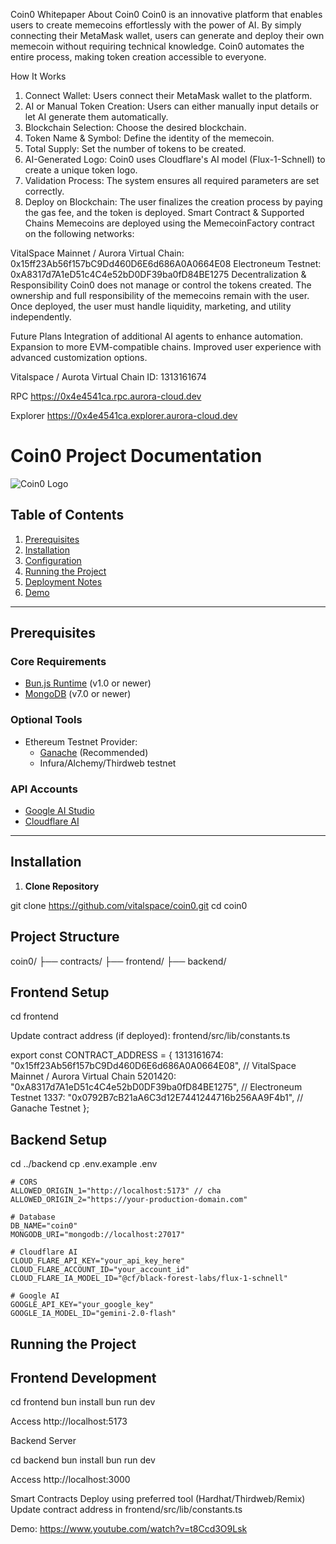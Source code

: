 Coin0 Whitepaper
About Coin0
Coin0 is an innovative platform that enables users to create memecoins effortlessly with the power of AI. By simply connecting their MetaMask wallet, users can generate and deploy their own memecoin without requiring technical knowledge. Coin0 automates the entire process, making token creation accessible to everyone.

How It Works
1. Connect Wallet: Users connect their MetaMask wallet to the platform.
2. AI or Manual Token Creation: Users can either manually input details or let AI generate them automatically.
3. Blockchain Selection: Choose the desired blockchain.
4. Token Name & Symbol: Define the identity of the memecoin.
5. Total Supply: Set the number of tokens to be created.
6. AI-Generated Logo: Coin0 uses Cloudflare's AI model (Flux-1-Schnell) to create a unique token logo.
7. Validation Process: The system ensures all required parameters are set correctly.
8. Deploy on Blockchain: The user finalizes the creation process by paying the gas fee, and the token is deployed.
Smart Contract & Supported Chains
Memecoins are deployed using the MemecoinFactory contract on the following networks:

VitalSpace Mainnet / Aurora Virtual Chain: 0x15ff23Ab56f157bC9Dd460D6E6d686A0A0664E08
Electroneum Testnet: 0xA8317d7A1eD51c4C4e52bD0DF39ba0fD84BE1275
Decentralization & Responsibility
Coin0 does not manage or control the tokens created. The ownership and full responsibility of the memecoins remain with the user. Once deployed, the user must handle liquidity, marketing, and utility independently.

Future Plans
Integration of additional AI agents to enhance automation.
Expansion to more EVM-compatible chains.
Improved user experience with advanced customization options.

Vitalspace / Aurota Virtual Chain ID: 1313161674

RPC https://0x4e4541ca.rpc.aurora-cloud.dev

Explorer https://0x4e4541ca.explorer.aurora-cloud.dev


# Coin0 Project Documentation

![Coin0 Logo](https://via.placeholder.com/100x30?text=Coin0+Logo) <!-- Add actual logo URL if available -->

## Table of Contents
1. [Prerequisites](#prerequisites)
2. [Installation](#installation)
3. [Configuration](#configuration)
4. [Running the Project](#running-the-project)
5. [Deployment Notes](#deployment-notes)
6. [Demo](#demo)

---

## Prerequisites

### Core Requirements
- [Bun.js Runtime](https://bun.sh) (v1.0 or newer)
- [MongoDB](https://www.mongodb.com) (v7.0 or newer)

### Optional Tools
- Ethereum Testnet Provider:
  - [Ganache](https://trufflesuite.com/ganache/) (Recommended)
  - Infura/Alchemy/Thirdweb testnet

### API Accounts
- [Google AI Studio](https://ai.google.dev)
- [Cloudflare AI](https://cloudflare.com/ai)

---

## Installation

1. **Clone Repository**

git clone https://github.com/vitalspace/coin0.git
cd coin0


## Project Structure

coin0/
├── contracts/
├── frontend/
├── backend/

## Frontend Setup

cd frontend

Update contract address (if deployed):
frontend/src/lib/constants.ts

export const CONTRACT_ADDRESS = {
  1313161674: "0x15ff23Ab56f157bC9Dd460D6E6d686A0A0664E08", // VitalSpace Mainnet / Aurora Virtual Chain
  5201420: "0xA8317d7A1eD51c4C4e52bD0DF39ba0fD84BE1275", // Electroneum Testnet
  1337: "0x0792B7cB21aA6C3d12E7441244716b256AA9F4b1", // Ganache Testnet
};

## Backend Setup

cd ../backend
cp .env.example .env
```code
# CORS
ALLOWED_ORIGIN_1="http://localhost:5173" // cha
ALLOWED_ORIGIN_2="https://your-production-domain.com"

# Database
DB_NAME="coin0"
MONGODB_URI="mongodb://localhost:27017"

# Cloudflare AI
CLOUD_FLARE_API_KEY="your_api_key_here"
CLOUD_FLARE_ACCOUNT_ID="your_account_id"
CLOUD_FLARE_IA_MODEL_ID="@cf/black-forest-labs/flux-1-schnell"

# Google AI
GOOGLE_API_KEY="your_google_key"
GOOGLE_IA_MODEL_ID="gemini-2.0-flash"
```
## Running the Project

## Frontend Development

cd frontend
bun install
bun run dev

Access http://localhost:5173

Backend Server

cd backend
bun install
bun run dev

Access http://localhost:3000

Smart Contracts
Deploy using preferred tool (Hardhat/Thirdweb/Remix)
Update contract address in frontend/src/lib/constants.ts

Demo: https://www.youtube.com/watch?v=t8Ccd3O9Lsk

```bash
